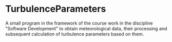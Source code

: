 # TurbulenceParameters
A small program in the framework of the course work in the discipline 
"Software Development" to obtain meteorological data, their processing and 
subsequent calculation of turbulence parameters based on them.
